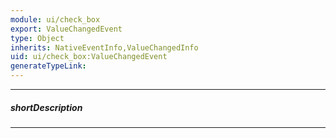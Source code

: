 ```yaml
---
module: ui/check_box
export: ValueChangedEvent
type: Object
inherits: NativeEventInfo,ValueChangedInfo
uid: ui/check_box:ValueChangedEvent
generateTypeLink: 
---
```

---
##### shortDescription
<!-- Description goes here -->

---
<!-- Description goes here -->